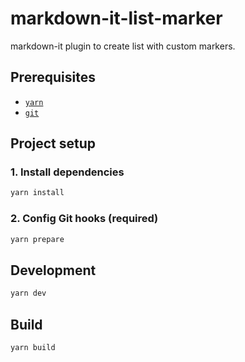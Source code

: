 # markdown-it-list-marker

markdown-it plugin to create list with custom markers.

## Prerequisites

- [`yarn`](https://classic.yarnpkg.com/en/docs/install#windows-stable)
- [`git`](https://git-scm.com/book/en/v2/Getting-Started-Installing-Git)

## Project setup

### 1. Install dependencies

```bash
yarn install
```

### 2. Config Git hooks (required)

```bash
yarn prepare
```

## Development

```bash
yarn dev
```

## Build

```bash
yarn build
```
